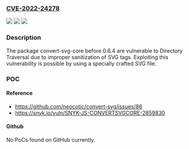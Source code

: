 ### [CVE-2022-24278](https://cve.mitre.org/cgi-bin/cvename.cgi?name=CVE-2022-24278)
![](https://img.shields.io/static/v1?label=Product&message=convert-svg-core&color=blue)
![](https://img.shields.io/static/v1?label=Version&message=%3C%200.6.4%20&color=brighgreen)
![](https://img.shields.io/static/v1?label=Vulnerability&message=Directory%20Traversal&color=brighgreen)

### Description

The package convert-svg-core before 0.6.4 are vulnerable to Directory Traversal due to improper sanitization of SVG tags. Exploiting this vulnerability is possible by using a specially crafted SVG file.

### POC

#### Reference
- https://github.com/neocotic/convert-svg/issues/86
- https://snyk.io/vuln/SNYK-JS-CONVERTSVGCORE-2859830

#### Github
No PoCs found on GitHub currently.

